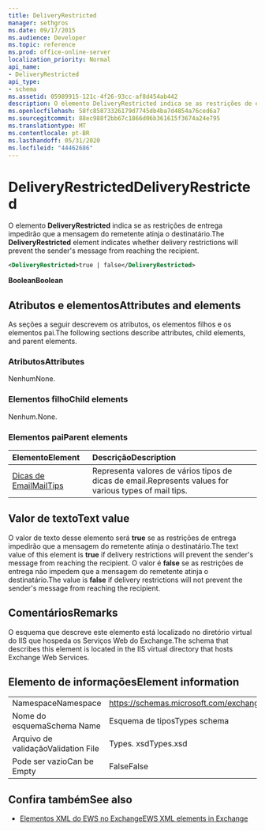 ```yaml
---
title: DeliveryRestricted
manager: sethgros
ms.date: 09/17/2015
ms.audience: Developer
ms.topic: reference
ms.prod: office-online-server
localization_priority: Normal
api_name:
- DeliveryRestricted
api_type:
- schema
ms.assetid: 05989915-121c-4f26-93cc-af8d454ab442
description: O elemento DeliveryRestricted indica se as restrições de entrega impedirão que a mensagem do remetente atinja o destinatário.
ms.openlocfilehash: 58fc85873326179d7745db4ba7d4854a76ced6a7
ms.sourcegitcommit: 88ec988f2bb67c1866d06b361615f3674a24e795
ms.translationtype: MT
ms.contentlocale: pt-BR
ms.lasthandoff: 05/31/2020
ms.locfileid: "44462686"
---
```

# <a name="deliveryrestricted"></a><span data-ttu-id="ffad2-103">DeliveryRestricted</span><span class="sxs-lookup"><span data-stu-id="ffad2-103">DeliveryRestricted</span></span>

<span data-ttu-id="ffad2-104">O elemento **DeliveryRestricted** indica se as restrições de entrega impedirão que a mensagem do remetente atinja o destinatário.</span><span class="sxs-lookup"><span data-stu-id="ffad2-104">The **DeliveryRestricted** element indicates whether delivery restrictions will prevent the sender's message from reaching the recipient.</span></span> 
  
```XML
<DeliveryRestricted>true | false</DeliveryRestricted>
```

 <span data-ttu-id="ffad2-105">**Boolean**</span><span class="sxs-lookup"><span data-stu-id="ffad2-105">**Boolean**</span></span>
## <a name="attributes-and-elements"></a><span data-ttu-id="ffad2-106">Atributos e elementos</span><span class="sxs-lookup"><span data-stu-id="ffad2-106">Attributes and elements</span></span>

<span data-ttu-id="ffad2-107">As seções a seguir descrevem os atributos, os elementos filhos e os elementos pai.</span><span class="sxs-lookup"><span data-stu-id="ffad2-107">The following sections describe attributes, child elements, and parent elements.</span></span>
  
### <a name="attributes"></a><span data-ttu-id="ffad2-108">Atributos</span><span class="sxs-lookup"><span data-stu-id="ffad2-108">Attributes</span></span>

<span data-ttu-id="ffad2-109">Nenhum</span><span class="sxs-lookup"><span data-stu-id="ffad2-109">None.</span></span>
  
### <a name="child-elements"></a><span data-ttu-id="ffad2-110">Elementos filho</span><span class="sxs-lookup"><span data-stu-id="ffad2-110">Child elements</span></span>

<span data-ttu-id="ffad2-111">Nenhum.</span><span class="sxs-lookup"><span data-stu-id="ffad2-111">None.</span></span>
  
### <a name="parent-elements"></a><span data-ttu-id="ffad2-112">Elementos pai</span><span class="sxs-lookup"><span data-stu-id="ffad2-112">Parent elements</span></span>

|<span data-ttu-id="ffad2-113">**Elemento**</span><span class="sxs-lookup"><span data-stu-id="ffad2-113">**Element**</span></span>|<span data-ttu-id="ffad2-114">**Descrição**</span><span class="sxs-lookup"><span data-stu-id="ffad2-114">**Description**</span></span>|
|:-----|:-----|
|[<span data-ttu-id="ffad2-115">Dicas de Email</span><span class="sxs-lookup"><span data-stu-id="ffad2-115">MailTips</span></span>](mailtips.md) <br/> |<span data-ttu-id="ffad2-116">Representa valores de vários tipos de dicas de email.</span><span class="sxs-lookup"><span data-stu-id="ffad2-116">Represents values for various types of mail tips.</span></span>  <br/> |
   
## <a name="text-value"></a><span data-ttu-id="ffad2-117">Valor de texto</span><span class="sxs-lookup"><span data-stu-id="ffad2-117">Text value</span></span>

<span data-ttu-id="ffad2-118">O valor de texto desse elemento será **true** se as restrições de entrega impedirão que a mensagem do remetente atinja o destinatário.</span><span class="sxs-lookup"><span data-stu-id="ffad2-118">The text value of this element is **true** if delivery restrictions will prevent the sender's message from reaching the recipient.</span></span> <span data-ttu-id="ffad2-119">O valor é **false** se as restrições de entrega não impedem que a mensagem do remetente atinja o destinatário.</span><span class="sxs-lookup"><span data-stu-id="ffad2-119">The value is **false** if delivery restrictions will not prevent the sender's message from reaching the recipient.</span></span> 
  
## <a name="remarks"></a><span data-ttu-id="ffad2-120">Comentários</span><span class="sxs-lookup"><span data-stu-id="ffad2-120">Remarks</span></span>

<span data-ttu-id="ffad2-121">O esquema que descreve este elemento está localizado no diretório virtual do IIS que hospeda os Serviços Web do Exchange.</span><span class="sxs-lookup"><span data-stu-id="ffad2-121">The schema that describes this element is located in the IIS virtual directory that hosts Exchange Web Services.</span></span>
  
## <a name="element-information"></a><span data-ttu-id="ffad2-122">Elemento de informações</span><span class="sxs-lookup"><span data-stu-id="ffad2-122">Element information</span></span>

|||
|:-----|:-----|
|<span data-ttu-id="ffad2-123">Namespace</span><span class="sxs-lookup"><span data-stu-id="ffad2-123">Namespace</span></span>  <br/> |https://schemas.microsoft.com/exchange/services/2006/types  <br/> |
|<span data-ttu-id="ffad2-124">Nome do esquema</span><span class="sxs-lookup"><span data-stu-id="ffad2-124">Schema Name</span></span>  <br/> |<span data-ttu-id="ffad2-125">Esquema de tipos</span><span class="sxs-lookup"><span data-stu-id="ffad2-125">Types schema</span></span>  <br/> |
|<span data-ttu-id="ffad2-126">Arquivo de validação</span><span class="sxs-lookup"><span data-stu-id="ffad2-126">Validation File</span></span>  <br/> |<span data-ttu-id="ffad2-127">Types. xsd</span><span class="sxs-lookup"><span data-stu-id="ffad2-127">Types.xsd</span></span>  <br/> |
|<span data-ttu-id="ffad2-128">Pode ser vazio</span><span class="sxs-lookup"><span data-stu-id="ffad2-128">Can be Empty</span></span>  <br/> |<span data-ttu-id="ffad2-129">False</span><span class="sxs-lookup"><span data-stu-id="ffad2-129">False</span></span>  <br/> |
   
## <a name="see-also"></a><span data-ttu-id="ffad2-130">Confira também</span><span class="sxs-lookup"><span data-stu-id="ffad2-130">See also</span></span>

- [<span data-ttu-id="ffad2-131">Elementos XML do EWS no Exchange</span><span class="sxs-lookup"><span data-stu-id="ffad2-131">EWS XML elements in Exchange</span></span>](ews-xml-elements-in-exchange.md)

